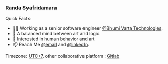 ### Randa Syafridamara

Quick Facts:
- 👨‍💻 Working as a senior software engineer [@Bhumi Varta Technologies](https://bvarta.com/id/home/).
- 🎨 A balanced mind between art and logic.
- 🤔 Interested in human behavior and art
- 📫 Reach Me [@email](mailto:working.rsyafridamara@gmail.com) and [@linkedIn](https://www.linkedin.com/in/rsyafridamara/).

Timezone: [UTC+7](https://time.is/id/UTC+7).
other collaborative platform : [Gitlab](https://gitlab.com/randasyf)
